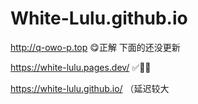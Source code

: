 # White-Lulu.github.io

http://q-owo-p.top 😋正解 下面的还没更新

https://white-lulu.pages.dev/    ✅🔆🔆

https://white-lulu.github.io/  （延迟较大
